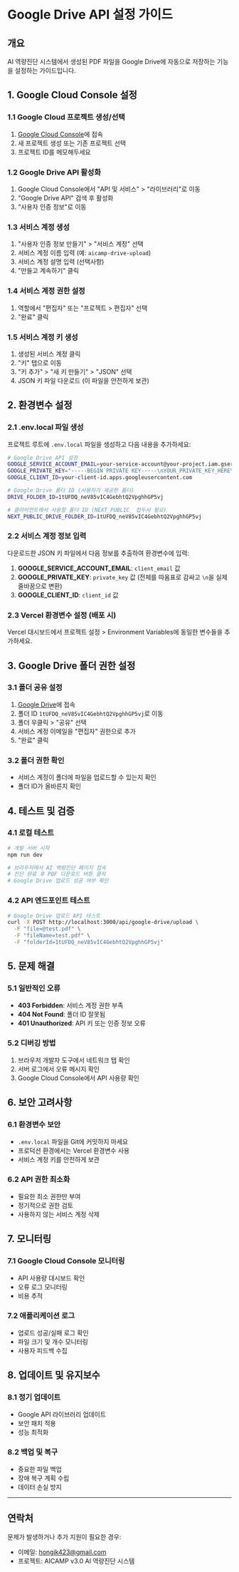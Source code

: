 # Google Drive API 설정 가이드

## 개요
AI 역량진단 시스템에서 생성된 PDF 파일을 Google Drive에 자동으로 저장하는 기능을 설정하는 가이드입니다.

## 1. Google Cloud Console 설정

### 1.1 Google Cloud 프로젝트 생성/선택
1. [Google Cloud Console](https://console.cloud.google.com/)에 접속
2. 새 프로젝트 생성 또는 기존 프로젝트 선택
3. 프로젝트 ID를 메모해두세요

### 1.2 Google Drive API 활성화
1. Google Cloud Console에서 "API 및 서비스" > "라이브러리"로 이동
2. "Google Drive API" 검색 후 활성화
3. "사용자 인증 정보"로 이동

### 1.3 서비스 계정 생성
1. "사용자 인증 정보 만들기" > "서비스 계정" 선택
2. 서비스 계정 이름 입력 (예: `aicamp-drive-upload`)
3. 서비스 계정 설명 입력 (선택사항)
4. "만들고 계속하기" 클릭

### 1.4 서비스 계정 권한 설정
1. 역할에서 "편집자" 또는 "프로젝트 > 편집자" 선택
2. "완료" 클릭

### 1.5 서비스 계정 키 생성
1. 생성된 서비스 계정 클릭
2. "키" 탭으로 이동
3. "키 추가" > "새 키 만들기" > "JSON" 선택
4. JSON 키 파일 다운로드 (이 파일을 안전하게 보관)

## 2. 환경변수 설정

### 2.1 .env.local 파일 생성
프로젝트 루트에 `.env.local` 파일을 생성하고 다음 내용을 추가하세요:

```bash
# Google Drive API 설정
GOOGLE_SERVICE_ACCOUNT_EMAIL=your-service-account@your-project.iam.gserviceaccount.com
GOOGLE_PRIVATE_KEY="-----BEGIN PRIVATE KEY-----\nYOUR_PRIVATE_KEY_HERE\n-----END PRIVATE KEY-----\n"
GOOGLE_CLIENT_ID=your-client-id.apps.googleusercontent.com

# Google Drive 폴더 ID (사용자가 제공한 폴더)
DRIVE_FOLDER_ID=1tUFDQ_neV85vIC4GebhtQ2VpghhGP5vj

# 클라이언트에서 사용할 폴더 ID (NEXT_PUBLIC_ 접두사 필요)
NEXT_PUBLIC_DRIVE_FOLDER_ID=1tUFDQ_neV85vIC4GebhtQ2VpghhGP5vj
```

### 2.2 서비스 계정 정보 입력
다운로드한 JSON 키 파일에서 다음 정보를 추출하여 환경변수에 입력:

1. **GOOGLE_SERVICE_ACCOUNT_EMAIL**: `client_email` 값
2. **GOOGLE_PRIVATE_KEY**: `private_key` 값 (전체를 따옴표로 감싸고 `\n`을 실제 줄바꿈으로 변환)
3. **GOOGLE_CLIENT_ID**: `client_id` 값

### 2.3 Vercel 환경변수 설정 (배포 시)
Vercel 대시보드에서 프로젝트 설정 > Environment Variables에 동일한 변수들을 추가하세요.

## 3. Google Drive 폴더 권한 설정

### 3.1 폴더 공유 설정
1. [Google Drive](https://drive.google.com/)에 접속
2. 폴더 ID `1tUFDQ_neV85vIC4GebhtQ2VpghhGP5vj`로 이동
3. 폴더 우클릭 > "공유" 선택
4. 서비스 계정 이메일을 "편집자" 권한으로 추가
5. "완료" 클릭

### 3.2 폴더 권한 확인
- 서비스 계정이 폴더에 파일을 업로드할 수 있는지 확인
- 폴더 ID가 올바른지 확인

## 4. 테스트 및 검증

### 4.1 로컬 테스트
```bash
# 개발 서버 시작
npm run dev

# 브라우저에서 AI 역량진단 페이지 접속
# 진단 완료 후 PDF 다운로드 버튼 클릭
# Google Drive 업로드 성공 여부 확인
```

### 4.2 API 엔드포인트 테스트
```bash
# Google Drive 업로드 API 테스트
curl -X POST http://localhost:3000/api/google-drive/upload \
  -F "file=@test.pdf" \
  -F "fileName=test.pdf" \
  -F "folderId=1tUFDQ_neV85vIC4GebhtQ2VpghhGP5vj"
```

## 5. 문제 해결

### 5.1 일반적인 오류
- **403 Forbidden**: 서비스 계정 권한 부족
- **404 Not Found**: 폴더 ID 잘못됨
- **401 Unauthorized**: API 키 또는 인증 정보 오류

### 5.2 디버깅 방법
1. 브라우저 개발자 도구에서 네트워크 탭 확인
2. 서버 로그에서 오류 메시지 확인
3. Google Cloud Console에서 API 사용량 확인

## 6. 보안 고려사항

### 6.1 환경변수 보안
- `.env.local` 파일을 Git에 커밋하지 마세요
- 프로덕션 환경에서는 Vercel 환경변수 사용
- 서비스 계정 키를 안전하게 보관

### 6.2 API 권한 최소화
- 필요한 최소 권한만 부여
- 정기적으로 권한 검토
- 사용하지 않는 서비스 계정 삭제

## 7. 모니터링

### 7.1 Google Cloud Console 모니터링
- API 사용량 대시보드 확인
- 오류 로그 모니터링
- 비용 추적

### 7.2 애플리케이션 로그
- 업로드 성공/실패 로그 확인
- 파일 크기 및 개수 모니터링
- 사용자 피드백 수집

## 8. 업데이트 및 유지보수

### 8.1 정기 업데이트
- Google API 라이브러리 업데이트
- 보안 패치 적용
- 성능 최적화

### 8.2 백업 및 복구
- 중요한 파일 백업
- 장애 복구 계획 수립
- 데이터 손실 방지

---

## 연락처
문제가 발생하거나 추가 지원이 필요한 경우:
- 이메일: hongik423@gmail.com
- 프로젝트: AICAMP v3.0 AI 역량진단 시스템
